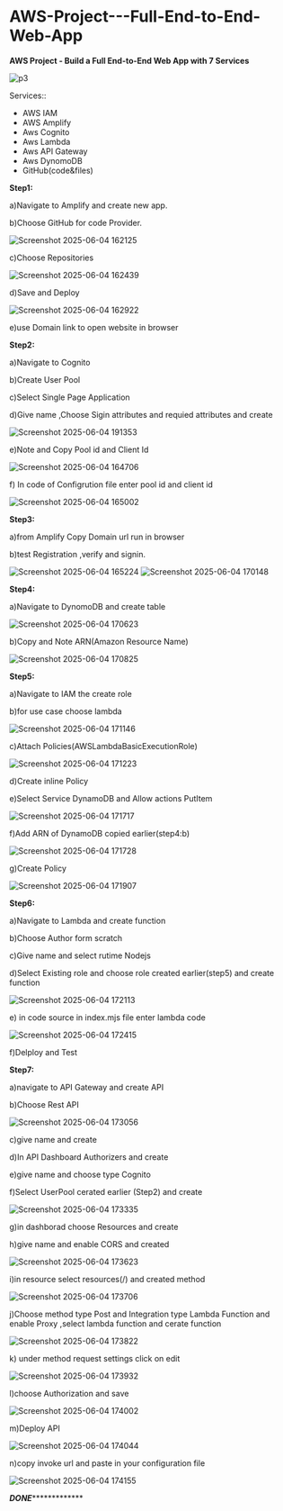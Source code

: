 # AWS-Project---Full-End-to-End-Web-App

**AWS Project - Build a Full End-to-End Web App with 7 Services**

![p3](https://github.com/user-attachments/assets/f5a50f3b-6638-4119-b0fe-ae6cdc2c730d)


Services::
<ul>
  <li>AWS IAM</li>
  <li>AWS Amplify</li>
  <li>Aws Cognito</li>
  <li>Aws Lambda</li>
  <li>Aws API Gateway</li>
  <li>Aws DynomoDB</li>
  <li>GitHub(code&files)</li>
</ul>

**Step1:**

a)Navigate to Amplify and create new app.

b)Choose GitHub for code Provider.

![Screenshot 2025-06-04 162125](https://github.com/user-attachments/assets/2a8f1675-dff3-4bf2-875d-3e2ca7569c6d)

c)Choose Repositories

![Screenshot 2025-06-04 162439](https://github.com/user-attachments/assets/48c889f5-3409-490a-ae00-14b7e7929559)

d)Save and Deploy

![Screenshot 2025-06-04 162922](https://github.com/user-attachments/assets/469630b4-3dfa-4f0e-85ce-1c773533a359)

e)use Domain link to open website in browser


**Step2:**

a)Navigate to Cognito

b)Create User Pool

c)Select Single Page Application

d)Give name ,Choose Sigin attributes and requied attributes and create

![Screenshot 2025-06-04 191353](https://github.com/user-attachments/assets/8c31fca9-dcf6-41c3-8563-d155f8457c9b)

e)Note and Copy Pool id and Client Id

![Screenshot 2025-06-04 164706](https://github.com/user-attachments/assets/ac4a6147-149a-4e4b-8540-101b4439dedc)

f) In code  of Configrution file enter pool id and client id

![Screenshot 2025-06-04 165002](https://github.com/user-attachments/assets/b668a21e-616f-4c8f-9b50-162f27a38c4b)


**Step3:**

a)from Amplify Copy Domain url run in browser

b)test Registration ,verify and  signin.

![Screenshot 2025-06-04 165224](https://github.com/user-attachments/assets/0ae3bf51-bf27-4c1f-bd03-724d4deaea96)
![Screenshot 2025-06-04 170148](https://github.com/user-attachments/assets/2189c078-4790-4767-a53f-6ec8dfd297d4)


**Step4:**

a)Navigate to DynomoDB and create table

![Screenshot 2025-06-04 170623](https://github.com/user-attachments/assets/068e544d-51a9-4b69-abc7-a803965b53ef)

b)Copy and Note ARN(Amazon Resource Name)

![Screenshot 2025-06-04 170825](https://github.com/user-attachments/assets/0cb83f98-0d08-488a-8a15-7536e17957e3)


**Step5:**

a)Navigate to IAM the create role

b)for use case choose lambda

![Screenshot 2025-06-04 171146](https://github.com/user-attachments/assets/535184ae-e283-46aa-9979-80f796468725)

c)Attach Policies(AWSLambdaBasicExecutionRole)

![Screenshot 2025-06-04 171223](https://github.com/user-attachments/assets/968a0459-7808-4517-bfab-f6df83039607)

d)Create inline Policy

e)Select Service DynamoDB and Allow actions PutItem

![Screenshot 2025-06-04 171717](https://github.com/user-attachments/assets/7e1405e9-9a87-4473-b9a0-9c5399bd7d75)

f)Add ARN of DynamoDB copied earlier(step4:b)

![Screenshot 2025-06-04 171728](https://github.com/user-attachments/assets/2205ab2a-d5e7-4639-834b-66ecbaaed934)

g)Create Policy

![Screenshot 2025-06-04 171907](https://github.com/user-attachments/assets/36b7f7ca-7ddf-4a34-b520-5a66519bb427)


**Step6:**

a)Navigate to Lambda and create function

b)Choose Author form scratch 

c)Give name and select rutime Nodejs

d)Select Existing role and choose role created earlier(step5) and create function

![Screenshot 2025-06-04 172113](https://github.com/user-attachments/assets/52279893-e5a2-45ee-9de3-91529435e401)

e) in code source in index.mjs file enter lambda code

![Screenshot 2025-06-04 172415](https://github.com/user-attachments/assets/69262fbd-618a-4d0f-b4db-875224735ac2)

f)Delploy and Test


**Step7:**

a)navigate to API Gateway and create API

b)Choose Rest API

![Screenshot 2025-06-04 173056](https://github.com/user-attachments/assets/09cb0ab9-5e99-47d8-b223-b109b0e4eb81)

c)give name and create

d)In API Dashboard Authorizers and create

e)give name and choose type Cognito

f)Select UserPool cerated earlier (Step2) and create

![Screenshot 2025-06-04 173335](https://github.com/user-attachments/assets/a06f7bc8-ff5b-44e4-88fc-a73ef1b0a418)

g)in dashborad choose Resources and create

h)give name and enable CORS and created

![Screenshot 2025-06-04 173623](https://github.com/user-attachments/assets/dc3cbe16-4e62-4620-9208-7ee902f20d72)

i)in resource select resources(/) and created method

![Screenshot 2025-06-04 173706](https://github.com/user-attachments/assets/03b7e67a-c6fc-43c9-9b3d-02181643443d)

j)Choose method type Post and Integration type Lambda Function and enable Proxy ,select lambda function and cerate function

![Screenshot 2025-06-04 173822](https://github.com/user-attachments/assets/fffc3c20-a731-46af-a0fd-f3fbdc066b37)

k) under method request settings click on edit

![Screenshot 2025-06-04 173932](https://github.com/user-attachments/assets/e753260c-f33e-4c15-a62a-d5bd2ca70d0a)

l)choose Authorization  and save

![Screenshot 2025-06-04 174002](https://github.com/user-attachments/assets/13ff1221-a710-4402-afc2-0732d6c35877)

m)Deploy API

![Screenshot 2025-06-04 174044](https://github.com/user-attachments/assets/e748014c-f4b8-4385-b212-b4c061011424)

n)copy invoke url and paste in your configuration file

![Screenshot 2025-06-04 174155](https://github.com/user-attachments/assets/84e313bb-421c-4224-9c73-29267eeff504)






*********************************DONE**********************************************






































